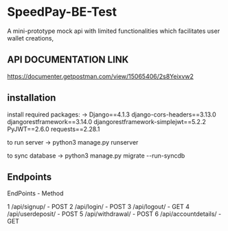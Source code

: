 # SpeedPay-BE-Test
A mini-prototype mock api with limited functionalities which facilitates user wallet creations, 

## API DOCUMENTATION LINK
https://documenter.getpostman.com/view/15065406/2s8Yeixvw2




## installation
install required packages:
  -> Django==4.1.3
    django-cors-headers==3.13.0
    djangorestframework==3.14.0
    djangorestframework-simplejwt==5.2.2
    PyJWT==2.6.0
    requests==2.28.1

 
to run server
    -> python3 manage.py runserver

to sync database
    -> python3 manage.py migrate --run-syncdb   

## Endpoints
EndPoints                     -         Method 

1 /api/signup/                - POST 
2 /api/login/                 - POST
3 /api/logout/                - GET
4 /api/userdeposit/           - POST 
5 /api/withdrawal/            - POST
6 /api/accountdetails/        - GET
